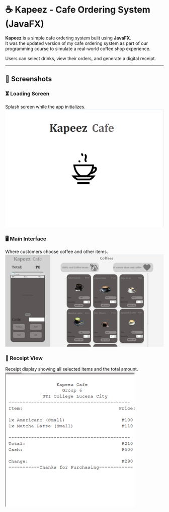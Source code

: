 # ☕ Kapeez - Cafe Ordering System (JavaFX)

**Kapeez** is a simple cafe ordering system built using **JavaFX**.  
It was the updated version of my cafe ordering system as part of our programming course to simulate a real-world coffee shop experience.

Users can select drinks, view their orders, and generate a digital receipt.

---

## 📸 Screenshots

### ⏳ Loading Screen  
Splash screen while the app initializes.  
![Loading Screen](Screenshots/Loading%20screen.png)

### 🖥️ Main Interface  
Where customers choose coffee and other items.  
![Main Screen](Screenshots/main%20screen.png)

### 🧾 Receipt View  
Receipt display showing all selected items and the total amount.  
![Receipt](Screenshots/receipt.png)
